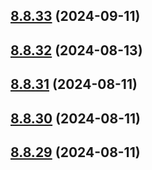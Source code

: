 ## [8.8.33](https://github.com/msobiecki/eslint-config/compare/v8.8.32...v8.8.33) (2024-09-11)



## [8.8.32](https://github.com/msobiecki/eslint-config/compare/v8.8.31...v8.8.32) (2024-08-13)



## [8.8.31](https://github.com/msobiecki/eslint-config/compare/v8.8.30...v8.8.31) (2024-08-11)



## [8.8.30](https://github.com/msobiecki/eslint-config/compare/v8.8.29...v8.8.30) (2024-08-11)



## [8.8.29](https://github.com/msobiecki/eslint-config/compare/v8.8.28...v8.8.29) (2024-08-11)



